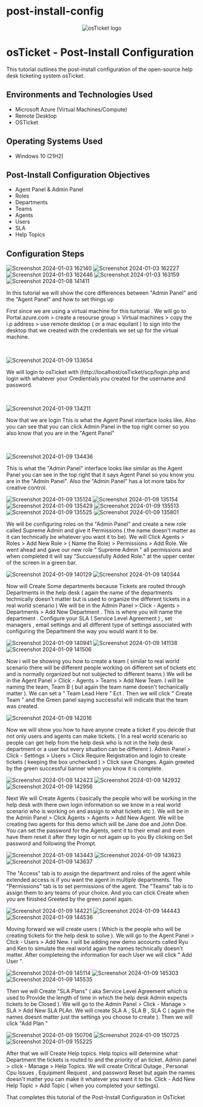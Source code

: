# post-install-config

<p align="center">
<img src="https://i.imgur.com/Clzj7Xs.png" alt="osTicket logo"/>
</p>

<h1>osTicket - Post-Install Configuration</h1>
This tutorial outlines the post-install configuration of the open-source help desk ticketing system osTicket.<br />

<h2>Environments and Technologies Used</h2>

- Microsoft Azure (Virtual Machines/Compute)
- Remote Desktop
- OSTicket

<h2>Operating Systems Used </h2>

- Windows 10</b> (21H2)

<h2>Post-Install Configuration Objectives</h2>

- Agent Panel & Admin Panel
-  Roles
- Departments
- Teams
- Agents
- Users
- SLA
- Help Topics

<h2>Configuration Steps</h2>

![Screenshot 2024-01-03 162140](https://github.com/kevonrochester/post-install-config/assets/155024615/4a01e709-9c95-4666-863c-1b301a89fff9)
![Screenshot 2024-01-03 162227](https://github.com/kevonrochester/post-install-config/assets/155024615/e4033d3f-99a2-480e-8e92-008069ba5ebc)
![Screenshot 2024-01-03 162446](https://github.com/kevonrochester/post-install-config/assets/155024615/9a8c27b5-a6ea-4a9c-bf11-4839d05d3944)
![Screenshot 2024-01-03 163159](https://github.com/kevonrochester/post-install-config/assets/155024615/204e799f-d071-4a6c-a46e-467f79e3d3b5)
![Screenshot 2024-01-08 141411](https://github.com/kevonrochester/post-install-config/assets/155024615/9bd2def6-d226-4e89-bfe3-b0404e07d1ca)




In this tutorial we will show the core differences between "Admin Panel" and the "Agent Panel" and how to set things up

First since we are using a virtual machine for this turtorial . We will go to Portal.azure.com > create a resourse group > Virtual machines > copy the i.p address > use remote desktop ( or a mac equilant ) to sign into the desktop that we created with the credentials we set up for the virtual machine.
</p>
<br />

![Screenshot 2024-01-09 133654](https://github.com/kevonrochester/post-install-config/assets/155024615/373ff6ba-a7eb-43c8-a52c-c8ba50d519a9)


We will login to osTicket with (http://localhost/osTicket/scp/login.php and login with whatever your Credientials you created for the username and password.
</p>
<br />

![Screenshot 2024-01-09 134211](https://github.com/kevonrochester/post-install-config/assets/155024615/58a3c991-73e8-4013-9b77-64c72a42c472)

Now that we are login This is what the Agent Panel interface looks like. Also you can see that you can click Admin Panel in the top right corner so you also know that you are in the "Agent Panel" 
</p>
<br />

![Screenshot 2024-01-09 134436](https://github.com/kevonrochester/post-install-config/assets/155024615/522905db-8eb2-4795-93b1-52532a6b519e)

This is what the "Admin Panel" interface looks like similar as the Agent Panel you can see in the top right that it says Agent Panel so you know you are in the "Admin Panel". Also the "Admin Panel" has a lot more tabs for creative control.

![Screenshot 2024-01-09 135124](https://github.com/kevonrochester/post-install-config/assets/155024615/5d847aeb-2622-440b-bd83-a6ed4504279e)
![Screenshot 2024-01-09 135154](https://github.com/kevonrochester/post-install-config/assets/155024615/b77ccce1-d7b0-428d-bd94-fd3ff9a26c78)
![Screenshot 2024-01-09 135429](https://github.com/kevonrochester/post-install-config/assets/155024615/dce97192-3e68-4d35-8c80-388212203f90)
![Screenshot 2024-01-09 135513](https://github.com/kevonrochester/post-install-config/assets/155024615/196ff506-9e3b-451b-b3e0-b5471c7da2f9)
![Screenshot 2024-01-09 135525](https://github.com/kevonrochester/post-install-config/assets/155024615/cd1c3285-1962-4955-9313-33aa89d1b8b0)
![Screenshot 2024-01-09 135801](https://github.com/kevonrochester/post-install-config/assets/155024615/bdb47bc5-5856-494c-aa3b-33957a031106)

We will be configuring roles on the "Admin Panel" and create a new role called Supreme Admin and give it Permissions ( the name doesn't matter as it can technically be whatever you want it to be). We will Click Agents > Roles > Add New Role > ( Name the Role) > Permissions > Add Role. We went ahead and gave our new role " Supreme Admin " all permissions and when completed it will say "Succuessfully Added Role." at the upper center of the screen in a green bar.

![Screenshot 2024-01-09 140129](https://github.com/kevonrochester/post-install-config/assets/155024615/12ba079a-af08-4548-8c6d-97d1385bbf61)
![Screenshot 2024-01-09 140344](https://github.com/kevonrochester/post-install-config/assets/155024615/b89162fd-8745-47a8-9ced-72b4f785df86)

Now will Create Some departments because Tickets are routed through Departments in the help desk ( again the name of the departments technically doesn't matter but is used to organize the different tickets in a real world scenario ) We will be in the  Admin Panel > Click - Agents > Departments > Add New Department . This is where you will name the department . Configure your SLA ( Service Level Agreement ) , set managers , email settings and all different type of settings associated with configuring the Department the way you would want it to be.

![Screenshot 2024-01-09 140941](https://github.com/kevonrochester/post-install-config/assets/155024615/684c2a83-b161-450d-af72-26c28d6801b3)
![Screenshot 2024-01-09 141138](https://github.com/kevonrochester/post-install-config/assets/155024615/e419cbed-4fbf-4a22-90a8-72167aa27f68)
![Screenshot 2024-01-09 141506](https://github.com/kevonrochester/post-install-config/assets/155024615/a2fc78ef-df37-4874-9585-013af8fef177)

Now i will be showing you how to create a team ( similar to real world scenario there will be different people working on different set of tickets etc and is normally organized but not subjected to different teams ) We will be in the Agent Panel > Click - Agents > Teams > Add New Team. I will be naming the team, Team B ( but again the team name doesn't techanically matter ). We can set a " Team Lead Here " Ect . Then we will click " Create Team " and the Green panel saying successful will indicate that the team was created.

![Screenshot 2024-01-09 142016](https://github.com/kevonrochester/post-install-config/assets/155024615/43efc21f-9b10-443b-8dfc-bf828bf8979f)



Now we will show you how to have anyone create a ticket if you deicde that not only users and agents can make tickets. ( In a real world scenario so people can get help from the help desk who is not in the help desk department or a user but every situation can be different ). Admin Panel > Click -  Settings > Users > Click Require Reigistration and login to create tickets ( keeping the box unchecked )  > Click save Changes. Again greeted by the green successful banner when you know it is complete.

![Screenshot 2024-01-09 142423](https://github.com/kevonrochester/post-install-config/assets/155024615/cf8aa4be-0303-43b3-ab41-fcb870c6e7af)
![Screenshot 2024-01-09 142932](https://github.com/kevonrochester/post-install-config/assets/155024615/1ae70717-4237-45a4-955c-c41f83b31a71)
![Screenshot 2024-01-09 142956](https://github.com/kevonrochester/post-install-config/assets/155024615/2159874f-e1d5-446d-9f6d-80800da16179)


Next We will Create Agents ( basically the people who will be working in the help desk with there own login information so we know in a real world scenario who is working on and assign to what tickets etc ).  We will be in the Admin Panel > Click Agents > Agents > Add New Agent. We will be creating two agents for this demo which will be Jane doe and John Doe. You can set the password for the Agents, sent it to their email and even have them reset it after they login or not again up to you By clicking on Set password and following the Prompt.

![Screenshot 2024-01-09 143443](https://github.com/kevonrochester/post-install-config/assets/155024615/1678d075-083f-4a46-90ba-4b9a23105578)
![Screenshot 2024-01-09 143623](https://github.com/kevonrochester/post-install-config/assets/155024615/cc276265-eeb8-4142-996f-4672a829e614)
![Screenshot 2024-01-09 143637](https://github.com/kevonrochester/post-install-config/assets/155024615/ce01958e-4d17-4096-be8c-7391cdcc7af3)

The "Access" tab is to assign the department and roles of the agent while extended access is if you want the agent in multiple departments. The "Permissions" tab is to set permissions of the agent. The "Teams" tab is to assign them to any teams of your choice. And you can click Create when you are finished Greeted by the green panel again.

![Screenshot 2024-01-09 144221](https://github.com/kevonrochester/post-install-config/assets/155024615/92c45927-edd0-4123-aeb2-02f5f21e8a77)
![Screenshot 2024-01-09 144443](https://github.com/kevonrochester/post-install-config/assets/155024615/8dc051ee-58f0-4216-b195-88b3f43775f4)
![Screenshot 2024-01-09 144536](https://github.com/kevonrochester/post-install-config/assets/155024615/7cd8a79c-f663-4b7c-b8e2-69f944ea97bf)

Moving forward we will create users ( Which is the people who will be creating tickets for the help desk to solve ). We will go to the Agent Panel > Click - Users > Add New. I will be adding new demo accounts called Ryu and Ken to simulate the real world again the names technically doesn't matter. After completeing the information for each User we will click " Add User ".

![Screenshot 2024-01-09 145114](https://github.com/kevonrochester/post-install-config/assets/155024615/45052347-e48c-425e-b975-cf74a634093c)
![Screenshot 2024-01-09 145303](https://github.com/kevonrochester/post-install-config/assets/155024615/59f96df1-ac3d-4246-abae-2fcb324b3bd5)
![Screenshot 2024-01-09 145535](https://github.com/kevonrochester/post-install-config/assets/155024615/e617d2c8-8ff8-4f95-ae00-8ff4df2243f9)

Then we will Create "SLA Plans" ( aka Service Level Agreement which is used to Provide the length of time in which the help desk Admin expects tickets to be Closed ). We will go to the Admin Panel > Click - Manage > SLA > Add New SLA PLAn. We will create SLA A , SLA B , SLA C ( again the names doesnt matter just the settings you choose to create ). Then we will click   "Add Plan "


![Screenshot 2024-01-09 150706](https://github.com/kevonrochester/post-install-config/assets/155024615/90aa3843-694a-45ab-a93a-052a7e62de8f)
![Screenshot 2024-01-09 150725](https://github.com/kevonrochester/post-install-config/assets/155024615/1cf5e01f-2c91-4682-afec-436f3acecf42)
![Screenshot 2024-01-09 155225](https://github.com/kevonrochester/post-install-config/assets/155024615/8874300d-5fce-4416-9be8-e8be007391db)


After that we will Create Help topics. Help topics will determine what Department the tickets is routed to and the priority of an ticket. Admin panel > click - Manage > Help Topics.
We will create Critical Outage , Personal Cpu Issues , Equipment Request , and password Reset but again the names doesn't matter you can make it whatever you want it to be. Click - Add New Help Topic > Add Topic ( when you completed your settings).


That completes this tutorial of the Post-Install Configuration in OsTicket

























